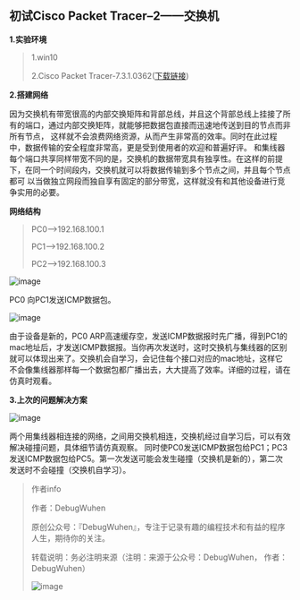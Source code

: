 ## 初试Cisco Packet Tracer–2——交换机

**1.实验环境**

>1.win10
>
>2.Cisco Packet Tracer-7.3.1.0362([下载链接](https://www.netacad.com/zh-hans/courses/packet-tracer/introduction-packet-tracer))

**2.搭建网络**

因为交换机有带宽很高的内部交换矩阵和背部总线，并且这个背部总线上挂接了所有的端口，通过内部交换矩阵，就能够把数据包直接而迅速地传送到目的节点而非所有节点， 这样就不会浪费网络资源，从而产生非常高的效率。同时在此过程中，数据传输的安全程度非常高，更是受到使用者的欢迎和普遍好评。
和集线器每个端口共享同样带宽不同的是，交换机的数据带宽具有独享性。在这样的前提下，在同一个时间段内，交换机就可以将数据传输到多个节点之间，并且每个节点都可 以当做独立网段而独自享有固定的部分带宽，这样就没有和其他设备进行竞争实用的必要。

**网络结构**
>PC0-->192.168.100.1
>
>PC1-->192.168.100.2
>
>PC2-->192.168.100.3

![image](https://user-images.githubusercontent.com/48900845/112760597-2644c780-902a-11eb-8c1a-94daea17913f.png)

PC0 向PC1发送ICMP数据包。

![image](https://user-images.githubusercontent.com/48900845/112760600-2ba21200-902a-11eb-863e-ea5b91437045.png)

由于设备是新的，PC0 ARP高速缓存空，发送ICMP数据报时先广播，得到PC1的mac地址后，才发送ICMP数据报。当你再次发送时，这时交换机与集线器的区别就可以体现出来了。交换机会自学习，会记住每个接口对应的mac地址，这样它不会像集线器那样每一个数据包都广播出去，大大提高了效率。详细的过程，请在仿真时观看。

**3.上次的问题解决方案**

![image](https://user-images.githubusercontent.com/48900845/112760605-3492e380-902a-11eb-862c-540eff8a1594.png)

两个用集线器相连接的网络，之间用交换机相连，交换机经过自学习后，可以有效解决碰撞问题，具体细节请仿真观察。
同时使PC0发送ICMP数据包给PC1；PC3发送ICMP数据包给PC5。第一次发送可能会发生碰撞（交换机是新的），第二次发送时不会碰撞（交换机自学习）。



>作者info
>
>作者：DebugWuhen
>
>原创公众号：『DebugWuhen』，专注于记录有趣的编程技术和有益的程序人生，期待你的关注。
>
>转载说明：务必注明来源（注明：来源于公众号：DebugWuhen， 作者：DebugWuhen）
>
>![image](https://user-images.githubusercontent.com/48900845/112752163-3b0e6480-9004-11eb-899d-66ddef749c2b.png)

